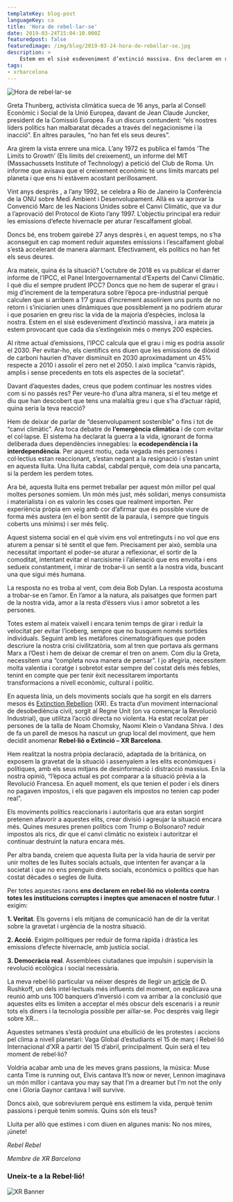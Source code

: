 ```yaml
---
templateKey: blog-post
languageKey: ca
title: 'Hora de rebel·lar-se'
date: 2019-03-24T15:04:10.000Z
featuredpost: false
featuredimage: /img/blog/2019-03-24-hora-de-rebellar-se.jpg
description: >
    Estem en el sisè esdeveniment d’extinció massiva. Ens declarem en rebel·lió no violenta per la vida contra totes les institucions que amenacen el nostre futur i exigim 'Veritat', 'Acció', 'Democràcia real'
tags:
- xrbarcelona
---
```



![Hora de rebel·lar-se](/img/blog/2019-03-24-hora-de-rebellar-se.jpg)

Greta Thunberg, activista climàtica sueca de 16 anys, parla al Consell Econòmic i Social de la Unió Europea, davant de Jean Claude Juncker, president de la Comissió Europea. Fa un discurs contundent: “els nostres líders polítics han malbaratat dècades a través del negacionisme i la inacció”. En altres paraules, “no han fet els seus deures”.

Ara girem la vista enrere una mica. L’any 1972 es publica el famós ‘The Limits to Growth’ (Els límits del creixement), un informe del MIT (Massachussets Institute of Technology) a petició del Club de Roma. Un informe que avisava que el creixement econòmic té uns límits marcats pel planeta i que ens hi estàvem acostant perillosament.

Vint anys desprès , a l’any 1992, se celebra a Rio de Janeiro la Conferència de la ONU sobre Medi Ambient i Desenvolupament. Allà es va aprovar la Convenció Marc de les Nacions Unides sobre el Canvi Climàtic, que va dur a l’aprovació del Protocol de Kioto l’any 1997. L’objectiu principal era reduir les emissions d’efecte hivernacle per aturar l’escalfament global.

Doncs bé, ens trobem gairebé 27 anys desprès i, en aquest temps, no s’ha aconseguit en cap moment reduir aquestes emissions i l’escalfament global s’està accelerant de manera alarmant. Efectivament, els polítics no han fet els seus deures.

Ara mateix, quina és la situació? L'octubre de 2018 es va publicar el darrer informe de l’IPCC, el Panel Intergovernamental d’Experts del Canvi Climàtic. I què diu el sempre prudent IPCC? Doncs que no hem de superar el grau i mig d’increment de la temperatura sobre l’època pre-industrial perquè  calculen que si arribem a 1’7 graus d’increment assoliríem uns punts de no retorn i s’iniciarien unes dinàmiques que possiblement ja no podríem aturar i que posarien en greu risc la vida de la majoria d’espècies, inclosa la nostra. Estem en el sisè esdeveniment d’extinció massiva, i ara mateix ja estem provocant que cada dia s’extingeixin més o menys 200 espècies.

Al ritme actual d’emissions, l’IPCC calcula que el grau i mig es podria assolir el 2030.  Per evitar-ho, els científics ens diuen que les emissions de diòxid de carboni haurien d’haver disminuït en 2030 aproximadament un 45% respecte a 2010 i assolir el zero net el 2050. I això implica “canvis ràpids, amplis i sense precedents en tots els aspectes de la societat”.

Davant d’aquestes dades, creus que podem continuar les nostres vides com si no passés res? Per veure-ho d’una altra manera, si el teu metge et diu que han descobert que tens una malaltia greu i que s’ha d’actuar ràpid, quina seria la teva reacció?

Hem de deixar de parlar de “desenvolupament sostenible” o fins i tot de “canvi climàtic”. Ara toca debatre de **l’emergència climàtica** i de com evitar el col·lapse. El sistema ha declarat la guerra a la vida, ignorant de forma deliberada dues dependències innegables: la **ecodependència i la interdependència**. Per aquest motiu, cada vegada més persones i col·lectius estan reaccionant, s’estan negant a la resignació i s’estan unint en aquesta lluita. Una lluita cabdal, cabdal perquè, com deia una pancarta, si la perdem les perdem totes.

Ara bé, aquesta lluita ens permet treballar per aquest món millor pel qual moltes persones somiem. Un món més just, més solidari, menys consumista i materialista i on es valorin les coses que realment importen. Per experiència pròpia em veig amb cor d’afirmar que és possible viure de forma més austera (en el bon sentit de la paraula, i sempre que tinguis coberts uns mínims) i ser més feliç.

Aquest sistema social en el què vivim ens vol entretinguts i no vol que ens aturem a pensar si té sentit el que fem. Precisament per això, sembla una necessitat important el poder-se aturar a reflexionar, el sortir de la comoditat, intentant evitar el narcisisme i l’alienació que ens envolta i ens sedueix constantment, i mirar de trobar-li un sentit a la nostra vida, buscant una que sigui més humana.

La resposta no es troba al vent, com deia Bob Dylan. La resposta acostuma a trobar-se en l’amor. En l’amor a la natura, als paisatges que formen part de la nostra vida, amor a la resta d’éssers vius i amor sobretot a les persones.

Totes estem al mateix vaixell i encara tenim temps de girar i reduir la velocitat per evitar l’iceberg, sempre que no busquem només sortides individuals. Seguint amb les metàfores cinematogràfiques que poden descriure la nostra crisi civilitzatòria, som al tren que portava als germans Marx a l’Oest i hem de deixar de cremar el tren on anem. Com diu la Greta, necessitem una “completa nova manera de pensar”. I jo afegiria, necessitem molta valentia i coratge i sobretot estar sempre del costat dels més febles, tenint en compte que per tenir èxit necessitarem importants transformacions a nivell econòmic, cultural i polític.

En aquesta línia, un dels moviments socials que ha sorgit en els darrers mesos és [Extinction Rebellion](https://rebellion.earth) (XR). Es tracta d’un moviment internacional de desobediència civil, sorgit al Regne Unit (on va començar la Revolució Industrial), que utilitza l’acció directa no violenta. Ha estat recolzat per persones de la talla de Noam Chomsky, Naomi Klein o Vandana Shiva. I des de fa un parell de mesos ha nascut un grup local del moviment, que hem decidit anomenar **Rebel·lió o Extinció – XR Barcelona**.

Hem realitzat la nostra pròpia declaració, adaptada de la britànica, on exposem la gravetat de la situació i assenyalem a les elits econòmiques i polítiques, amb els seus mitjans de desinformació i distracció massius. En la nostra opinió, “l’època actual es pot comparar a la situació prèvia a la Revolució Francesa. En aquell moment, els que tenien el poder i els diners no pagaven impostos, i els que pagaven els impostos no tenien cap poder real”.

Els moviments polítics reaccionaris i autoritaris que ara estan sorgint pretenen afavorir a aquestes elits, crear divisió i agreujar la situació encara més. Quines mesures prenen polítics com Trump o Bolsonaro? reduir impostos als rics, dir que el canvi climàtic no existeix i autoritzar el continuar destruint la natura encara més.

Per altra banda, creiem que aquesta lluita per la vida hauria de servir per unir moltes de les lluites socials actuals, que intenten fer avançar a la societat i que no ens prenguin drets socials, econòmics o polítics que han costat dècades o segles de lluita.

Per totes aquestes raons **ens declarem en rebel·lió no violenta contra totes les institucions corruptes i ineptes que amenacen el nostre futur**. I exigim:

**1. Veritat**. Els governs i els mitjans de comunicació han de dir la veritat sobre la gravetat i urgència de la nostra situació. 

**2. Acció**. Exigim polítiques per reduir de forma ràpida i dràstica les emissions d’efecte hivernacle, amb justícia social.

**3. Democràcia real**. Assemblees ciutadanes que impulsin i supervisin la revolució ecològica i social necessària.

La meva rebel·lió particular va néixer després de llegir un [article](https://ctxt.es/es/20180801/Politica/21062/tecnologia-futuro-ricos-pobres-economia-Douglas-Rushkoff.htm) de D. Rushkoff, un dels intel·lectuals més influents del moment, on explicava una reunió amb uns 100 banquers d’inversió i com va arribar a la conclusió que aquestes elits es limiten a acceptar el més obscur dels escenaris i a reunir tots els diners i la tecnologia possible per aïllar-se. Poc desprès vaig llegir sobre XR...

Aquestes setmanes s’està produint una ebullició de les protestes i accions pel clima a nivell planetari: Vaga Global d’estudiants el 15 de març i Rebel·lió Internacional d’XR a partir del 15 d’abril, principalment. Quin serà el teu moment de rebel·lió?

Voldria acabar amb una de les meves grans passions, la música:  Muse canta Time is running out, Elvis cantava It’s now or never, Lennon imaginava un món millor i cantava you may say that I’m a dreamer but I’m not the only one i Gloria Gaynor cantava I will survive.

Doncs això, que sobreviurem perquè ens estimem la vida, perquè tenim passions i perquè tenim somnis. Quins són els teus? 

Lluita per allò que estimes i com diuen en algunes manis: No nos mires, ¡únete!

*Rebel Rebel*

*Membre de XR Barcelona*

### Uneix-te a la Rebel·lió!

![XR Banner](/img/blog/common/xr-banner.jpg)
